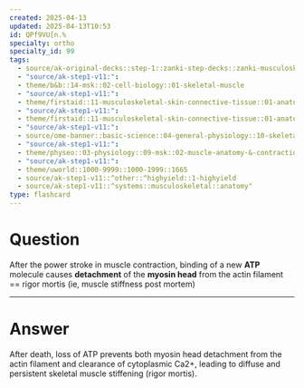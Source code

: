 ```yaml
---
created: 2025-04-13
updated: 2025-04-13T10:53
id: QPf9VU[n.%
specialty: ortho
specialty_id: 99
tags:
  - source/ak-original-decks::step-1::zanki-step-decks::zanki-musculoskeletal::musculoskeletal-anatomy/physio-(nutricionado)
  - "source/ak-step1-v11:": 
  - theme/b&b::14-msk::02-cell-biology::01-skeletal-muscle
  - "source/ak-step1-v11:": 
  - theme/firstaid::11-musculoskeletal-skin-connective-tissue::01-anatomy-&-physiology::14-motoneuron-action-potential-to-muscle-contraction
  - "source/ak-step1-v11:": 
  - theme/firstaid::11-musculoskeletal-skin-connective-tissue::01-anatomy-&-physiology::14-motoneuron-action-potential-to-muscle-contraction::muscle-contraction
  - "source/ak-step1-v11:": 
  - source/ome-banner::basic-science::04-general-physiology::10-skeletal-muscle
  - "source/ak-step1-v11:": 
  - theme/physeo::03-physiology::09-msk::02-muscle-anatomy-&-contraction
  - "source/ak-step1-v11:": 
  - theme/uworld::1000-9999::1000-1999::1665
  - source/ak-step1-v11::^other::^highyield::1-highyield
  - source/ak-step1-v11::^systems::musculoskeletal::anatomy"
type: flashcard
---
```


# Question
After the power stroke in muscle contraction, binding of a new **ATP** molecule causes **detachment** of the **myosin head** from the actin filament == rigor mortis (ie, muscle stiffness post mortem)

---

# Answer
After death, loss of ATP prevents both myosin head detachment from the actin filament and clearance of cytoplasmic Ca2+, leading to diffuse and persistent skeletal muscle stiffening (rigor mortis).